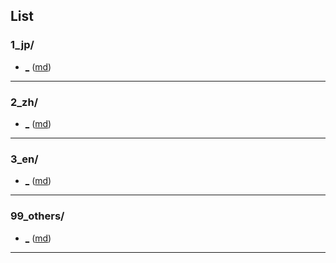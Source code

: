 ## List
### 1_jp/
* [_](<blog/1_jp/_.html>)  ([md](<blog/1_jp/_.md>))
---
### 2_zh/
* [_](<blog/2_zh/_.html>)  ([md](<blog/2_zh/_.md>))
---
### 3_en/
* [_](<blog/3_en/_.html>)  ([md](<blog/3_en/_.md>))
---
### 99_others/
* [_](<blog/99_others/_.html>)  ([md](<blog/99_others/_.md>))
---
